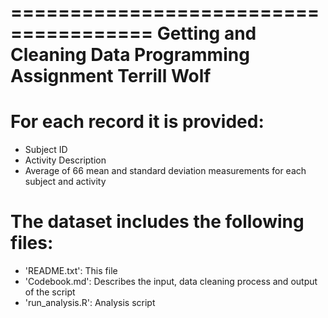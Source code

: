 ======================================
Getting and Cleaning Data
Programming Assignment
Terrill Wolf
======================================

For each record it is provided:
======================================
- Subject ID
- Activity Description
- Average of 66 mean and standard deviation measurements for each subject and activity

The dataset includes the following files:
=========================================
- 'README.txt': This file
- 'Codebook.md': Describes the input, data cleaning process and output of the script
- 'run_analysis.R': Analysis script
